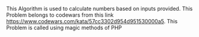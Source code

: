 This Algorithm is used to calculate numbers based on inputs provided. 
This Problem belongs to codewars from this link https://www.codewars.com/kata/57cc3302d954d951530000a5.
This Problem is called using magic methods of PHP